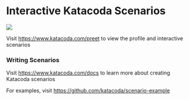 # Interactive Katacoda Scenarios

[![](http://shields.katacoda.com/katacoda/preet/count.svg)](https://www.katacoda.com/preet "Get your profile on Katacoda.com")

Visit https://www.katacoda.com/preet to view the profile and interactive scenarios

### Writing Scenarios
Visit https://www.katacoda.com/docs to learn more about creating Katacoda scenarios

For examples, visit https://github.com/katacoda/scenario-example
